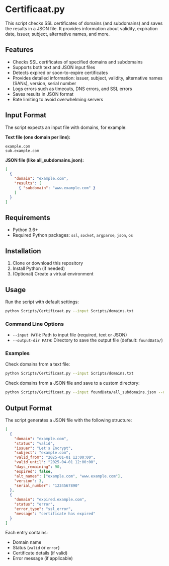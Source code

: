 # Certificaat.py

This script checks SSL certificates of domains (and subdomains) and saves the results in a JSON file. It provides information about validity, expiration date, issuer, subject, alternative names, and more.

## Features

- Checks SSL certificates of specified domains and subdomains
- Supports both text and JSON input files
- Detects expired or soon-to-expire certificates
- Provides detailed information: issuer, subject, validity, alternative names (SANs), version, serial number
- Logs errors such as timeouts, DNS errors, and SSL errors
- Saves results in JSON format
- Rate limiting to avoid overwhelming servers

## Input Format

The script expects an input file with domains, for example:

**Text file (one domain per line):**
```
example.com
sub.example.com
```

**JSON file (like all_subdomains.json):**
```json
[
  {
    "domain": "example.com",
    "results": [
      { "subdomain": "www.example.com" }
    ]
  }
]
```

## Requirements

- Python 3.6+
- Required Python packages: `ssl`, `socket`, `argparse`, `json`, `os`

## Installation

1. Clone or download this repository
2. Install Python (if needed)
3. (Optional) Create a virtual environment

## Usage

Run the script with default settings:

```bash
python Scripts/Certificaat.py --input Scripts/domains.txt
```

### Command Line Options

- `--input PATH`: Path to input file (required, text or JSON)
- `--output-dir PATH`: Directory to save the output file (default: `foundData/`)

### Examples

Check domains from a text file:

```bash
python Scripts/Certificaat.py --input Scripts/domains.txt
```

Check domains from a JSON file and save to a custom directory:

```bash
python Scripts/Certificaat.py --input foundData/all_subdomains.json --output-dir results/
```

## Output Format

The script generates a JSON file with the following structure:

```json
[
  {
    "domain": "example.com",
    "status": "valid",
    "issuer": "Let's Encrypt",
    "subject": "example.com",
    "valid_from": "2025-01-01 12:00:00",
    "valid_until": "2025-04-01 12:00:00",
    "days_remaining": 90,
    "expired": false,
    "alt_names": ["example.com", "www.example.com"],
    "version": 3,
    "serial_number": "1234567890"
  },
  {
    "domain": "expired.example.com",
    "status": "error",
    "error_type": "ssl_error",
    "message": "certificate has expired"
  }
]
```

Each entry contains:
- Domain name
- Status (`valid` or `error`)
- Certificate details (if valid)
- Error message (if applicable)
